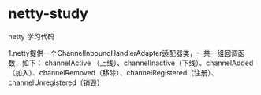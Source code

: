 # netty-study
netty 学习代码

1.netty提供一个ChannelInboundHandlerAdapter适配器类，一共一组回调函数，如下：
channelActive （上线）、channelInactive（下线）、channelAdded（加入）、channelRemoved（移除）、channelRegistered（注册）、channelUnregistered（销毁）

